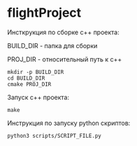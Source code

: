 # flightProject

Инсткрукция по сборке c++ проекта:

BUILD_DIR - папка для сборки

PROJ_DIR - относительный путь к c++

```console
mkdir -p BUILD_DIR
cd BUILD_DIR
cmake PROJ_DIR
```

Запуск c++ проекта:

```console
make
```


Инструкция по запуску python скриптов:

```console
python3 scripts/SCRIPT_FILE.py 
```

